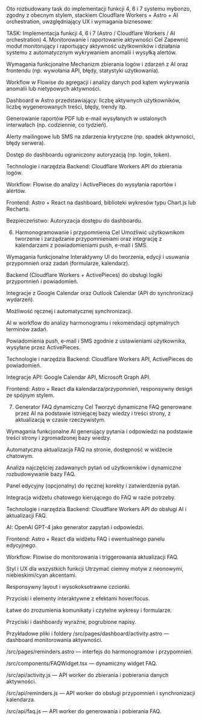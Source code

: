 Oto rozbudowany task do implementacji funkcji 4, 6 i 7 systemu mybonzo, zgodny z obecnym stylem, stackiem Cloudflare Workers + Astro + AI orchestration, uwzględniający UX i wymagania biznesowe:

TASK: Implementacja funkcji 4, 6 i 7 (Astro / Cloudflare Workers / AI orchestration)
4. Monitorowanie i raportowanie aktywności
Cel
Zapewnić moduł monitorujący i raportujący aktywność użytkowników i działania systemu z automatycznym wykrywaniem anomalii i wysyłką alertów.

Wymagania funkcjonalne
Mechanizm zbierania logów i zdarzeń z AI oraz frontendu (np. wywołania API, błędy, statystyki użytkowania).

Workflow w Flowise do agregacji i analizy danych pod kątem wykrywania anomalii lub nietypowych aktywności.

Dashboard w Astro przedstawiający: liczbę aktywnych użytkowników, liczbę wygenerowanych treści, błędy, trendy itp.

Generowanie raportów PDF lub e-mail wysyłanych w ustalonych interwałach (np. codziennie, co tydzień).

Alerty mailingowe lub SMS na zdarzenia krytyczne (np. spadek aktywności, błędy serwera).

Dostęp do dashboardu ograniczony autoryzacją (np. login, token).

Technologie i narzędzia
Backend: Cloudflare Workers API do zbierania logów.

Workflow: Flowise do analizy i ActivePieces do wysyłania raportów i alertów.

Frontend: Astro + React na dashboard, biblioteki wykresów typu Chart.js lub Recharts.

Bezpieczeństwo: Autoryzacja dostępu do dashboardu.

6. Harmonogramowanie i przypomnienia
Cel
Umożliwić użytkownikom tworzenie i zarządzanie przypomnieniami oraz integrację z kalendarzami z powiadomieniami push, e-mail i SMS.

Wymagania funkcjonalne
Interaktywny UI do tworzenia, edycji i usuwania przypomnień oraz zadań (formularze, kalendarz).

Backend (Cloudflare Workers + ActivePieces) do obsługi logiki przypomnień i powiadomień.

Integracje z Google Calendar oraz Outlook Calendar (API do synchronizacji wydarzeń).

Możliwość ręcznej i automatycznej synchronizacji.

AI w workflow do analizy harmonogramu i rekomendacji optymalnych terminów zadań.

Powiadomienia push, e-mail i SMS zgodnie z ustawieniami użytkownika, wysyłane przez ActivePieces.

Technologie i narzędzia
Backend: Cloudflare Workers API, ActivePieces do powiadomień.

Integracje API: Google Calendar API, Microsoft Graph API.

Frontend: Astro + React dla kalendarza/przypomnień, responsywny design ze spójnym stylem.

7. Generator FAQ dynamiczny
Cel
Tworzyć dynamiczne FAQ generowane przez AI na podstawie istniejącej bazy wiedzy i treści strony, z aktualizacją w czasie rzeczywistym.

Wymagania funkcjonalne
AI generujący pytania i odpowiedzi na podstawie treści strony i zgromadzonej bazy wiedzy.

Automatyczna aktualizacja FAQ na stronie, dostępność w widżecie chatowym.

Analiza najczęściej zadawanych pytań od użytkowników i dynamiczne rozbudowywanie bazy FAQ.

Panel edycyjny (opcjonalny) do ręcznej korekty i zatwierdzenia pytań.

Integracja widżetu chatowego kierującego do FAQ w razie potrzeby.

Technologie i narzędzia
Backend: Cloudflare Workers API do obsługi AI i aktualizacji FAQ.

AI: OpenAI GPT-4 jako generator zapytań i odpowiedzi.

Frontend: Astro + React dla widżetu FAQ i ewentualnego panelu edycyjnego.

Workflow: Flowise do monitorowania i triggerowania aktualizacji FAQ.

Styl i UX dla wszystkich funkcji
Utrzymać ciemny motyw z neonowymi, niebieskimi/cyan akcentami.

Responsywny layout i wysokoksotrawne czcionki.

Przyciski i elementy interaktywne z efektami hover/focus.

Łatwe do zrozumienia komunikaty i czytelne wykresy i formularze.

Przyciski i dashboardy wyraźne, pogrubione napisy.

Przykładowe pliki i foldery
/src/pages/dashboard/activity.astro — dashboard monitorowania aktywności.

/src/pages/reminders.astro — interfejs do harmonogramów i przypomnień.

/src/components/FAQWidget.tsx — dynamiczny widget FAQ.

/src/api/activity.js — API worker do zbierania i pobierania danych aktywności.

/src/api/reminders.js — API worker do obsługi przypomnień i synchronizacji kalendarza.

/src/api/faq.js — API worker do generowania i pobierania FAQ.